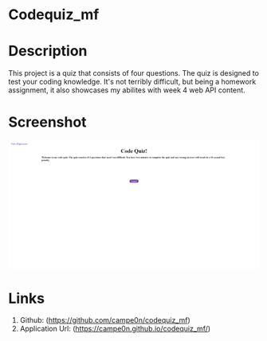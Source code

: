 # Codequiz_mf

# Description
This project is a quiz that consists of four questions. The quiz is designed to test your coding knowledge. It's not terribly difficult, but being a homework assignment, it also showcases my abilites with week 4 web API content.

# Screenshot
![Image of the home screen of the page](./assets/images/capture.png)

# Links
1. Github: (https://github.com/campe0n/codequiz_mf)
2. Application Url: (https://campe0n.github.io/codequiz_mf/)